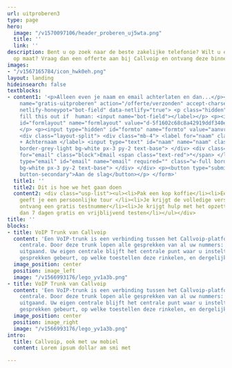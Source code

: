 ```yaml
---
url: uitproberen3
type: page
hero:
  image: "/v1570097106/header_proberen_uj5wta.png"
  title: ''
  link: ''
description: Bent u op zoek naar de beste zakelijke telefonie? Wilt u een offerte
  op maat? Vraag dan een offerte aan bij Callvoip en ontvang deze binnen 1 dag.
images:
- "/v1567165784/icon_hwk0eh.png"
layout: landing
hideinsearch: false
textblocks:
- content1: '<p>Alleen even je naam en email achterlaten en dan...</p><form class="mb-6"
    name="gratis-uitproberen" action="/offerte/verzonden" accept-charset="UTF-8" method="POST"
    netlify-honeypot="bot-field" data-netlify="true"> <p class="hidden">label>Don’t
    fill this out if  human: <input name="bot-field"></label></p> <p><input type="hidden"
    id="formlayout" name="formlayout" value="d-5f1602c68c8a42919ddf340e285386e3" class="hidden">
    </p> <p><input type="hidden" id="formto" name="formto" value="aanvraag" class="hidden"></p>
    <div class="layout-split"> <div class="mb-4"> <label for="naam" class="block">Voornaam
    + Achternaam </label> <input type="text" id="naam" name="naam" class="w-full border
    border-grey-light bg-white px-3 py-2 text-base"> </div> <div class="mb-4"> <label
    for="email" class="block">Email <span class="text-red">*</span> </label> <input
    type="email" id="email" name="email" required="" class="w-full border border-grey-light
    bg-white px-3 py-2 text-base"> </div> </div> <p><button type="submit" class="button
    button-secondary">Aan de slag</button></p> </form>'
  title1: ''
  title2: Dit is hoe we het gaan doen
  content2: <div class="usp-list"><ul><li>Pak een kop koffie</li><li>Een medewerker
    geeft je een persoonlijke tour </li><li>Je krijgt de volledige versie van de centrale</li><li>En
    ontvang een gratis testnummer</li><li>Je krijgt hulp met het opzetten van je centrale</li><li>En
    dan 7 dagen gratis en vrijblijvend testen</li></ul></div>
title: ''
blocks:
- title: VoIP Trunk van Callvoip
  content: 'Een VoIP-trunk is een verbinding tussen het Callvoip-platform en uw eigen
    centrale. Door deze trunk lopen alle gesprekken van al uw nummers: inkomend en
    uitgaand. Uw eigen centrale blijft het centrale punt waar u instelt wat er met
    gesprekken gebeurt, op welke toestellen deze rinkelen, en dergelijke.'
  image_position: center
  position: image_left
  image: "/v1566993176/lego_yv1a3b.png"
- title: VoIP Trunk van Callvoip
  content: 'Een VoIP-trunk is een verbinding tussen het Callvoip-platform en uw eigen
    centrale. Door deze trunk lopen alle gesprekken van al uw nummers: inkomend en
    uitgaand. Uw eigen centrale blijft het centrale punt waar u instelt wat er met
    gesprekken gebeurt, op welke toestellen deze rinkelen, en dergelijke.'
  image_position: center
  position: image_right
  image: "/v1566993176/lego_yv1a3b.png"
intro:
  title: Callvoip, ook met uw mobiel
  content: Lorem ipsum dollar am smi met

---
```

